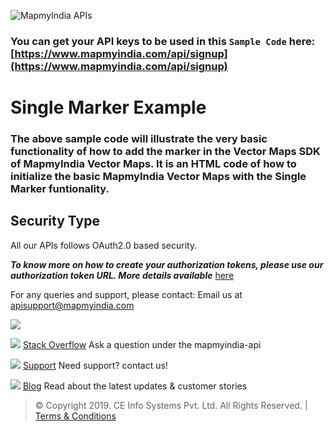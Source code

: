 ﻿﻿![MapmyIndia APIs](https://www.mapmyindia.com/api/img/mapmyindia-api.png)

### You can get your API keys to be used in this `Sample Code` here: [https://www.mapmyindia.com/api/signup](https://www.mapmyindia.com/api/signup)

# Single Marker Example

### The above sample code will illustrate the very basic functionality of how to add the marker in the Vector Maps SDK of MapmyIndia Vector Maps. It is an HTML code of how to initialize the basic MapmyIndia Vector Maps with the Single Marker funtionality.

## Security Type

All our APIs follows OAuth2.0 based security.

 ***To know more on how to create your authorization tokens, please use our authorization token URL. More details available***  [here](https://www.mapmyindia.com/api/advanced-maps/doc/authentication-api.php)


For any queries and support, please contact: Email us at [apisupport@mapmyindia.com](mailto:apisupport@mapmyindia.com)

![](https://www.google.com/a/cpanel/mapmyindia.co.in/images/logo.gif?service=google_gsuite) 

![](https://www.mapmyindia.com/api/img/icons/stack-overflow.png)
[Stack Overflow](https://stackoverflow.com/questions/tagged/mapmyindia-api)
Ask a question under the mapmyindia-api

![](https://www.mapmyindia.com/api/img/icons/support.png)
[Support](https://www.mapmyindia.com/api/index.php#f_cont)
Need support? contact us!

![](https://www.mapmyindia.com/api/img/icons/blog.png)
[Blog](http://www.mapmyindia.com/blog/)
Read about the latest updates & customer stories

> © Copyright 2019. CE Info Systems Pvt. Ltd. All Rights Reserved. | [Terms & Conditions](http://www.mapmyindia.com/api/terms-&-conditions)